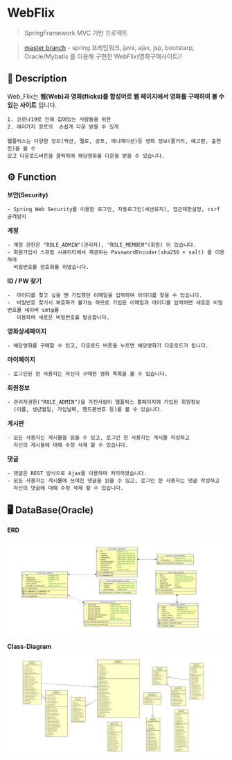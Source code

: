 # WebFlix

> SpringFramework MVC 기반 프로젝트

> [master branch](https://github.com/julyfirst/webflix) - spring 프레임워크, java, ajax, jsp, bootstarp, Oracle/Mybatis 를 이용해 구현한 WebFlix(영화구매사이트)!

## :memo: Description

Web_Flix는 **웹(Web)과 영화(flicks)를 합성어로 웹 페이지에서 영화를 구매하여 볼 수 있는 사이트** 입니다.
```
1. 코로나19로 인해 집에있는 사람들을 위한 
2. 여러가지 장르의  손쉽게 다운 받을 수 있게

웹플릭스는 다양한 장르(액션, 멜로, 공포, 에니메이션)등 영화 정보(줄거리, 예고편, 출연진)을 볼 수 
있고 다운로드버튼을 클릭하여 해당영화를 다운을 받을 수 있습니다.
```
## :gear: Function

**보안(Security)**
```
- Spring Web Security를 이용한 로그인, 자동로그인(세션유지), 접근제한설정, csrf 공격방지
```
**계정**
```
- 계정 관한은 "ROLE_ADMIN"(관리자), "ROLE_MEMBER"(회원) 이 있습니다.
- 회원가입시 스프링 시큐리티에서 제공하는 PasswordEncoder(sha256 + salt) 를 이용하여 
  비밀번호를 암호화를 하였습니다.
```
**ID / PW 찾기**
```
-  아이디를 찾고 싶을 땐 가입했던 이메일을 입력하여 아이디를 찾을 수 있습니다.
-  비밀번호 찾기시 복호화가 불가능 하므로 가입된 이메일과 아이디를 입력하면 새로운 비밀번호를 네이버 smtp를
   이용하여 새로운 비밀번호를 발송합니다.
```
**영화상세페이지**
```
- 해당영화를 구매할 수 있고, 다운로드 버튼을 누르면 해당영화가 다운로드가 됩니다.
```

**마이페이지**
```
- 로그인된 한 사용자는 자신이 구매한 영화 목록을 볼 수 있습니다.
```
**회원정보**
```
- 관리자권한("ROLE_ADMIN")을 가진사람이 웹플릭스 홈페이지에 가입된 회원정보
  (이름, 생년월일, 가입날짜, 핸드폰번호 등)를 볼 수 있습니다.
```
**게시판**
```
- 모든 사용자는 게시물을 읽을 수 있고, 로그인 한 사용자는 게시물 작성하고 
  자신의 게시물에 대해 수정 삭제 할 수 있습니다.
```
**댓글**
```
- 댓글은 REST 방식으로 Ajax를 이용하여 처리하였습니다.
- 모든 사용자는 게시물에 쓰여진 댓글을 읽을 수 있고, 로그인 한 사용자는 댓글 작성하고 
  자신의 댓글에 대해 수정 삭제 할 수 있습니다.
```
## :desktop_computer: DataBase(Oracle) 
**ERD**

![erd](./erd.JPG)

**Class-Diagram**

![class](./class.JPG)

